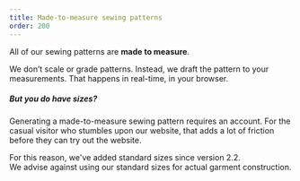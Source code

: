```yaml
---
title: Made-to-measure sewing patterns
order: 200
---
```


All of our sewing patterns are **made to measure**.

We don’t scale or grade patterns. Instead, we draft the pattern to your measurements. That happens in real-time, in your browser.

<Note>

##### But you do have sizes?

Generating a made-to-measure sewing pattern requires an account.
For the casual visitor who stumbles upon our website, that
adds a lot of friction before they can try out the website.

For this reason, we've added standard sizes since version 2.2.\
We advise against using our standard sizes for actual garment construction.

</Note>
